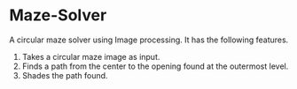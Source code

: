 # Maze-Solver
A circular maze solver using Image processing. It has the following features.
1. Takes a circular maze image as input.
2. Finds a path from the center to the opening found at the outermost level.
3. Shades the path found.
